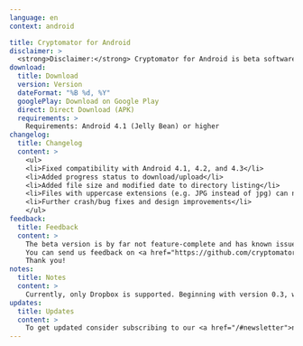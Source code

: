 ```yaml
---
language: en
context: android

title: Cryptomator for Android
disclaimer: >
  <strong>Disclaimer:</strong> Cryptomator for Android is beta software. By downloading Cryptomator, you agree to only use it for testing only with recoverable data. Cryptomator contributors will not be liable for any loss or damage to your data.
download:
  title: Download
  version: Version
  dateFormat: "%B %d, %Y"
  googlePlay: Download on Google Play
  direct: Direct Download (APK)
  requirements: >
    Requirements: Android 4.1 (Jelly Bean) or higher
changelog:
  title: Changelog
  content: >
    <ul>
    <li>Fixed compatibility with Android 4.1, 4.2, and 4.3</li>
    <li>Added progress status to download/upload</li>
    <li>Added file size and modified date to directory listing</li>
    <li>Files with uppercase extensions (e.g. JPG instead of jpg) can now be opened</li>
    <li>Further crash/bug fixes and design improvements</li>
    </ul>
feedback:
  title: Feedback
  content: >
    The beta version is by far not feature-complete and has known issues, but we're of course open for feature requests, suggestions, and obviously bug reports.<br/>
    You can send us feedback on <a href="https://github.com/cryptomator/cryptomator-android">GitHub</a>. Please review and follow our <a href="https://github.com/cryptomator/cryptomator-android/blob/master/CONTRIBUTING.md">contribution guidelines</a>. :cat:<br/>
    Thank you!
notes:
  title: Notes
  content: >
    Currently, only Dropbox is supported. Beginning with version 0.3, we're going to successively implement the support for Google Drive, OneDrive, and WebDAV.
updates:
  title: Updates
  content: >
    To get updated consider subscribing to our <a href="/#newsletter">newsletter</a> or visit this page once in a while.
---
```

